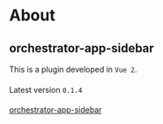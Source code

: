 # About

## orchestrator-app-sidebar
This is a plugin developed in `Vue 2`.
####
Latest version `0.1.4`
####
[orchestrator-app-sidebar](https://www.npmjs.com/package/orchestrator-app-sidebar)
